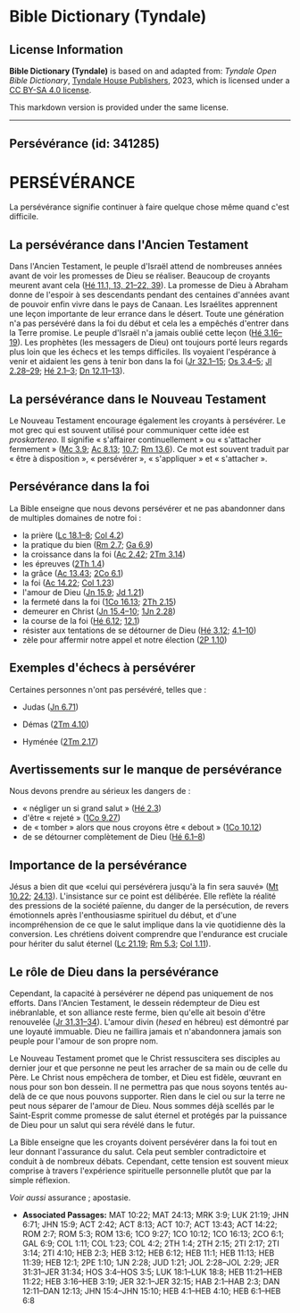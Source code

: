 # Bible Dictionary (Tyndale)

## License Information

**Bible Dictionary (Tyndale)** is based on and adapted from: _Tyndale Open Bible Dictionary_, [Tyndale House Publishers](https://tyndaleopenresources.com/), 2023, which is licensed under a [CC BY-SA 4.0 license](https://creativecommons.org/licenses/by-sa/4.0/legalcode.en).

This markdown version is provided under the same license.



--------------------------------

## Persévérance (id: 341285)

PERSÉVÉRANCE
============

La persévérance signifie continuer à faire quelque chose même quand c'est difficile.

La persévérance dans l'Ancien Testament
---------------------------------------

Dans l'Ancien Testament, le peuple d'Israël attend de nombreuses années avant de voir les promesses de Dieu se réaliser. Beaucoup de croyants meurent avant cela ([Hé 11\.1, 13, 21](https://ref.ly/Heb11:1,Heb11:13,Heb11:21-Heb11:22,Heb11:39)[–](https://ref.ly/Heb11:1)[22, 39](https://ref.ly/Heb11:1,Heb11:13,Heb11:21-Heb11:22,Heb11:39)). La promesse de Dieu à Abraham donne de l'espoir à ses descendants pendant des centaines d'années avant de pouvoir enfin vivre dans le pays de Canaan. Les Israélites apprennent une leçon importante de leur errance dans le désert. Toute une génération n'a pas persévéré dans la foi du début et cela les a empêchés d'entrer dans la Terre promise. Le peuple d'Israël n'a jamais oublié cette leçon ([Hé 3\.16–19](https://ref.ly/Heb3:16-Heb3:19)). Les prophètes (les messagers de Dieu) ont toujours porté leurs regards plus loin que les échecs et les temps difficiles. Ils voyaient l'espérance à venir et aidaient les gens à tenir bon dans la foi ([Jr 32\.1–15](https://ref.ly/Jer32:1-Jer32:15); [Os 3\.4–5](https://ref.ly/Hos3:4-Hos3:5); [Jl 2\.28–29](https://ref.ly/Joel2:28-Joel2:29); [Hé 2\.1–3](https://ref.ly/Hab2:1-Hab2:3); [Dn 12\.11–13](https://ref.ly/Dan12:11-Dan12:13)).

La persévérance dans le Nouveau Testament
-----------------------------------------

Le Nouveau Testament encourage également les croyants à persévérer. Le mot grec qui est souvent utilisé pour communiquer cette idée est *proskartereo.* Il signifie « s'affairer continuellement » ou « s'attacher fermement » ([Mc 3\.9](https://ref.ly/Mark3:9); [Ac 8\.13](https://ref.ly/Acts8:13); [10\.7](https://ref.ly/Acts10:7); [Rm 13\.6](https://ref.ly/Rom13:6)). Ce mot est souvent traduit par « être à disposition », « persévérer », « s'appliquer » et « s'attacher ».

Persévérance dans la foi
------------------------

La Bible enseigne que nous devons persévérer et ne pas abandonner dans de multiples domaines de notre foi :

* la prière ([Lc 18\.1–8](https://ref.ly/Luke18:1-Luke18:8); [Col 4\.2](https://ref.ly/Col4:2))
* la pratique du bien ([Rm 2\.7](https://ref.ly/Rom2:7); [Ga 6\.9](https://ref.ly/Gal6:9))
* la croissance dans la foi ([Ac 2\.42](https://ref.ly/Acts2:42); [2Tm 3\.14](https://ref.ly/2Tim3:14))
* les épreuves ([2Th 1\.4](https://ref.ly/2Thess1:4))
* la grâce ([Ac 13\.43](https://ref.ly/Acts13:43); [2Co 6\.1](https://ref.ly/2Cor6:1))
* la foi ([Ac 14\.22](https://ref.ly/Acts14:22); [Col 1\.23](https://ref.ly/Col1:23))
* l'amour de Dieu ([Jn 15\.9](https://ref.ly/John15:9); [Jd 1\.21](https://ref.ly/Jude1:21))
* la fermeté dans la foi ([1Co 16\.13](https://ref.ly/1Cor16:13); [2Th 2\.15](https://ref.ly/2Thess2:15))
* demeurer en Christ ([Jn 15\.4–10](https://ref.ly/John15:4-John15:10); [1Jn 2\.28](https://ref.ly/1John2:28))
* la course de la foi ([Hé 6\.12](https://ref.ly/Heb6:12); [12\.1](https://ref.ly/Heb12:1))
* résister aux tentations de se détourner de Dieu ([Hé 3\.12](https://ref.ly/Heb3:12); [4\.1–10](https://ref.ly/Heb4:1-Heb4:10))
* zèle pour affermir notre appel et notre élection ([2P 1\.10](https://ref.ly/2Pet1:10))

Exemples d'échecs à persévérer
------------------------------

Certaines personnes n'ont pas persévéré, telles que :

* Judas ([Jn 6\.71](https://ref.ly/John6:71))

* Démas ([2Tm 4\.10](https://ref.ly/2Tim4:10))
* Hyménée ([2Tm 2\.17](https://ref.ly/2Tim2:17))

Avertissements sur le manque de persévérance
--------------------------------------------

Nous devons prendre au sérieux les dangers de :

* « négliger un si grand salut » ([Hé 2\.3](https://ref.ly/Heb2:3))
* d'être « rejeté » ([1Co 9\.27](https://ref.ly/1Cor9:27))
* de « tomber » alors que nous croyons être « debout » ([1Co 10\.12](https://ref.ly/1Cor10:12))
* de se détourner complètement de Dieu ([Hé 6\.1–8](https://ref.ly/Heb6:1-Heb6:8))

Importance de la persévérance
-----------------------------

Jésus a bien dit que «celui qui persévérera jusqu'à la fin sera sauvé» ([Mt 10\.22](https://ref.ly/Matt10:22); [24\.13](https://ref.ly/Matt24:13)). L'insistance sur ce point est délibérée. Elle reflète la réalité des pressions de la société païenne, du danger de la persécution, de revers émotionnels après l'enthousiasme spirituel du début, et d'une incompréhension de ce que le salut implique dans la vie quotidienne dès la conversion. Les chrétiens doivent comprendre que l'endurance est cruciale pour hériter du salut éternel ([Lc 21\.19](https://ref.ly/Luke21:19); [Rm 5\.3](https://ref.ly/Rom5:3); [Col 1\.11](https://ref.ly/Col1:11)).

Le rôle de Dieu dans la persévérance
------------------------------------

Cependant, la capacité à persévérer ne dépend pas uniquement de nos efforts. Dans l'Ancien Testament, le dessein rédempteur de Dieu est inébranlable, et son alliance reste ferme, bien qu'elle ait besoin d'être renouvelée ([Jr 31\.31–34](https://ref.ly/Jer31:31-Jer31:34)). L'amour divin (*hesed* en hébreu) est démontré par une loyauté immuable. Dieu ne faillira jamais et n'abandonnera jamais son peuple pour l'amour de son propre nom.

Le Nouveau Testament promet que le Christ ressuscitera ses disciples au dernier jour et que personne ne peut les arracher de sa main ou de celle du Père. Le Christ nous empêchera de tomber, et Dieu est fidèle, œuvrant en nous pour son bon dessein. Il ne permettra pas que nous soyons tentés au\-delà de ce que nous pouvons supporter. Rien dans le ciel ou sur la terre ne peut nous séparer de l'amour de Dieu. Nous sommes déjà scellés par le Saint\-Esprit comme promesse de salut éternel et protégés par la puissance de Dieu pour un salut qui sera révélé dans le futur.

La Bible enseigne que les croyants doivent persévérer dans la foi tout en leur donnant l'assurance du salut. Cela peut sembler contradictoire et conduit à de nombreux débats. Cependant, cette tension est souvent mieux comprise à travers l'expérience spirituelle personnelle plutôt que par la simple réflexion.

*Voir aussi* assurance ; apostasie.

* **Associated Passages:** MAT 10:22; MAT 24:13; MRK 3:9; LUK 21:19; JHN 6:71; JHN 15:9; ACT 2:42; ACT 8:13; ACT 10:7; ACT 13:43; ACT 14:22; ROM 2:7; ROM 5:3; ROM 13:6; 1CO 9:27; 1CO 10:12; 1CO 16:13; 2CO 6:1; GAL 6:9; COL 1:11; COL 1:23; COL 4:2; 2TH 1:4; 2TH 2:15; 2TI 2:17; 2TI 3:14; 2TI 4:10; HEB 2:3; HEB 3:12; HEB 6:12; HEB 11:1; HEB 11:13; HEB 11:39; HEB 12:1; 2PE 1:10; 1JN 2:28; JUD 1:21; JOL 2:28–JOL 2:29; JER 31:31–JER 31:34; HOS 3:4–HOS 3:5; LUK 18:1–LUK 18:8; HEB 11:21–HEB 11:22; HEB 3:16–HEB 3:19; JER 32:1–JER 32:15; HAB 2:1–HAB 2:3; DAN 12:11–DAN 12:13; JHN 15:4–JHN 15:10; HEB 4:1–HEB 4:10; HEB 6:1–HEB 6:8

